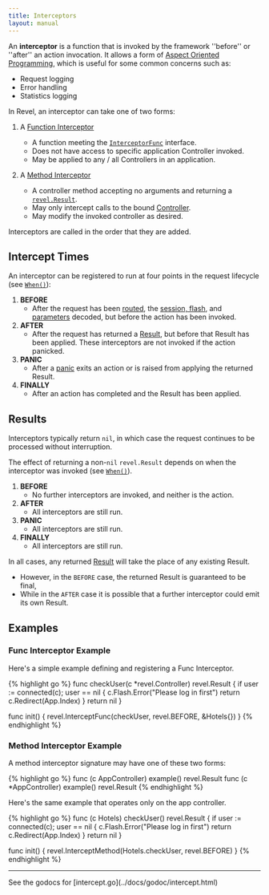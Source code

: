 ```yaml
---
title: Interceptors
layout: manual
---
```


An **interceptor** is a function that is invoked by the framework ''before'' or ''after'' an action invocation.  It allows a form of
[Aspect Oriented Programming](http://en.wikipedia.org/wiki/Aspect-oriented_programming),
which is useful for some common concerns such as:

* Request logging
* Error handling
* Statistics logging

In Revel, an interceptor can take one of two forms:

1. A [Function Interceptor](docs/godoc/intercept.html#InterceptFunc)
    * A function meeting the [`InterceptorFunc`](../docs/godoc/intercept.html#InterceptorFunc) interface.
	* Does not have access to specific application Controller invoked.
	* May be applied to any / all Controllers in an application.

2. A [Method Interceptor](/docs/godoc/intercept.html#InterceptMethod)
    * A controller method accepting no arguments and returning a [`revel.Result`](results.html).
	* May only intercept calls to the bound [Controller](controllers.html).
	* May modify the invoked controller as desired.

<div class="alert alert-warning">Interceptors are called in the order that they are added.</div>

## Intercept Times

An interceptor can be registered to run at four points in the request lifecycle (see [`When()`](../docs/godoc/intercept.html#When)):

1. **BEFORE**
    * After the request has been [routed](routing.html), the [session, flash](sessionflash.html), and [parameters](parameters.html) decoded, but before the action has been invoked.
2. **AFTER**
    * After the request has returned a [Result](results.html), but before that Result has been applied.  These interceptors are not invoked if the action panicked.
3. **PANIC**
    * After a [panic](http://golang.org/pkg/builtin/#panic) exits an action or is raised from applying the returned Result.
4. **FINALLY**
    * After an action has completed and the Result has been applied.

## Results

Interceptors typically return `nil`, in which case the request continues to
be processed without interruption.

The effect of returning a non-`nil` `revel.Result` depends on when the interceptor
was invoked (see [`When()`](../docs/godoc/intercept.html#When)).

1. **BEFORE** 
    -  No further interceptors are invoked, and neither is the action.
2. **AFTER** 
    - All interceptors are still run.
3. **PANIC** 
    - All interceptors are still run.
4. **FINALLY** 
    - All interceptors are still run.

In all cases, any returned [Result](results.html) will take the place of any existing Result.

* However, in the `BEFORE` case, the returned Result is guaranteed to be final,
* While in the `AFTER` case it is possible that a further interceptor could emit its own Result.

## Examples

### Func Interceptor Example

Here's a simple example defining and registering a Func Interceptor.

{% highlight go %}
func checkUser(c *revel.Controller) revel.Result {
	if user := connected(c); user == nil {
		c.Flash.Error("Please log in first")
		return c.Redirect(App.Index)
	}
	return nil
}

func init() {
	revel.InterceptFunc(checkUser, revel.BEFORE, &Hotels{})
}
{% endhighlight %}

### Method Interceptor Example

A method interceptor signature may have one of these two forms:

{% highlight go %}
func (c AppController) example() revel.Result
func (c *AppController) example() revel.Result
{% endhighlight %}

Here's the same example that operates only on the app controller.

{% highlight go %}
func (c Hotels) checkUser() revel.Result {
	if user := connected(c); user == nil {
		c.Flash.Error("Please log in first")
		return c.Redirect(App.Index)
	}
	return nil
}

func init() {
	revel.InterceptMethod(Hotels.checkUser, revel.BEFORE)
}
{% endhighlight %}

<hr>
See the godocs for [intercept.go](../docs/godoc/intercept.html)

